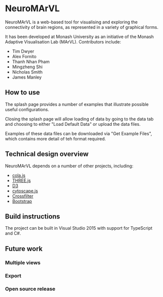 # NeuroMArVL

NeuroMArVL is a web-based tool for visualising and exploring the connectivity of brain regions, as represented in a variety of graphical forms.

It has been developed at Monash University as an initiative of the Monash Adaptive Visualisation Lab (MArVL). Contributors include:
- Tim Dwyer
- Alex Fornito
- Thanh Nhan Pham
- Mingzheng Shi
- Nicholas Smith
- James Manley


## How to use

The splash page provides a number of examples that illustrate possible useful configurations.

Closing the splash page will allow loading of data by going to the data tab and choosing to either "Load Default Data" or upload the data files.

Examples of these data files can be downloaded via "Get Example Files", which contains more detail of teh format required.


## Technical design overview

NeuroMArVL depends on a number of other projects, including:
- [cola.js](http://marvl.infotech.monash.edu/webcola/)
- [THREE.js](http://threejs.org/)
- [D3](https://d3js.org/)
- [cytoscape.js](http://js.cytoscape.org/)
- [Crossfilter](http://square.github.io/crossfilter/)
- [Bootstrap](http://getbootstrap.com/)


## Build instructions

The project can be built in Visual Studio 2015 with support for TypeScript and C#.


## Future work

### Multiple views

### Export

### Open source release




